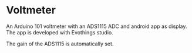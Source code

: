 # Voltmeter
An Arduino 101 voltmeter with an ADS1115 ADC and android app as display.
The app is developed with Evothings studio.

The gain of the ADS1115 is automatically set.
